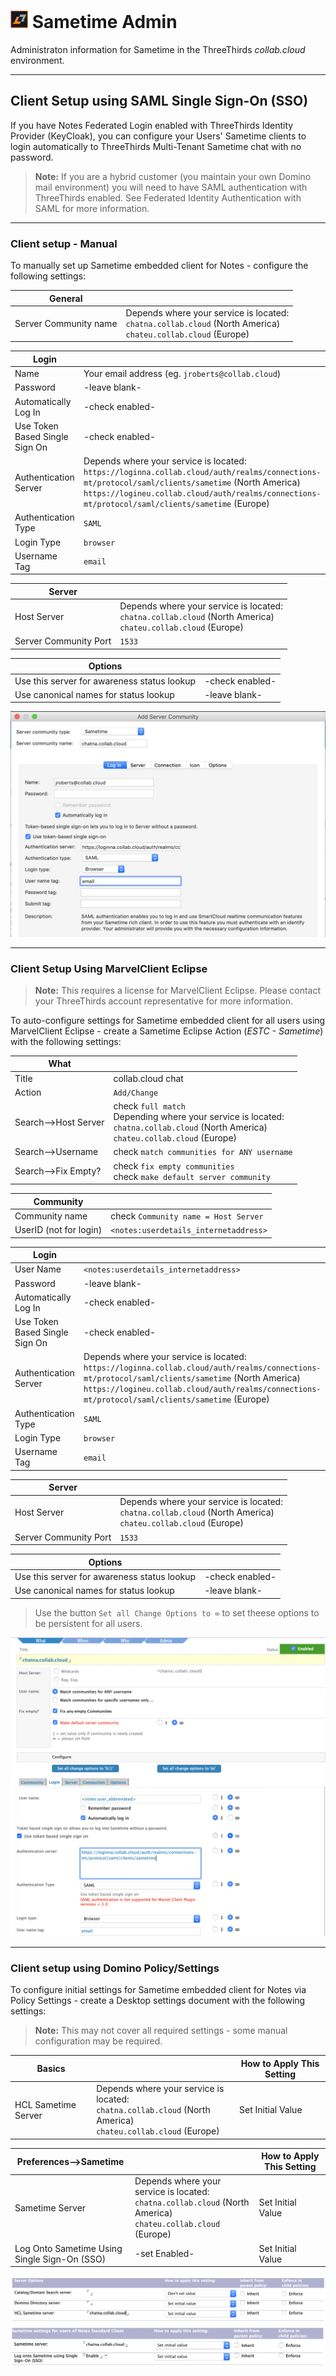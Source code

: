 # <img src="/assets/images/HCL_Sametime_Master.png" alt="SametimeLogo" height="28" /> Sametime Admin

Administraton information for Sametime in the ThreeThirds *collab.cloud* environment.

---

## Client Setup using SAML Single Sign-On (SSO)

If you have Notes Federated Login enabled with ThreeThirds Identity Provider (KeyCloak), you can configure your Users' Sametime clients to login automatically to ThreeThirds Multi-Tenant Sametime chat with no password.

> **Note:** If you are a hybrid customer (you maintain your own Domino mail environment) you will need to have SAML authentication with ThreeThirds enabled. See Federated Identity Authentication with SAML for more information.

---

### Client setup - Manual

To manually set up Sametime embedded client for Notes - configure the following settings:

|General||
|-------|-------|
|Server Community name|Depends where your service is located:<br/>`chatna.collab.cloud` (North America)<br/>`chateu.collab.cloud` (Europe)|

|Login||
|-------|-------|
|Name|Your email address (eg. `jroberts@collab.cloud`)|
|Password|-leave blank-|
|Automatically Log In|-check enabled-|
|Use Token Based Single Sign On|-check enabled-|
|Authentication Server|Depends where your service is located:<br/>`https://loginna.collab.cloud/auth/realms/connections-mt/protocol/saml/clients/sametime` (North America)<br/>`https://logineu.collab.cloud/auth/realms/connections-mt/protocol/saml/clients/sametime` (Europe)|
|Authentication Type|`SAML`|
|Login Type|`browser`|
|Username Tag|`email`|

|Server||
|-------|-------|
|Host Server|Depends where your service is located:<br/>`chatna.collab.cloud` (North America)<br/>`chateu.collab.cloud` (Europe)|
|Server Community Port|`1533`|

|Options||
|-------|-------|
|Use this server for awareness status lookup|-check enabled-|
|Use canonical names for status lookup|-leave blank-|

<img src="/assets/images/screen-shots/sametime/st-set-st-1.png" alt="ST Manual Setup" />

---

### Client Setup Using MarvelClient Eclipse

> **Note:** This requires a license for MarvelClient Eclipse. Please contact your ThreeThirds account representative for more information.

To auto-configure settings for Sametime embedded client for all users using MarvelClient Eclipse - create a Sametime Eclipse Action (*ESTC - Sametime*) with the following settings:

|What||
|-------|-------|
|Title|collab.cloud chat|
|Action|`Add/Change`|
|Search-->Host Server|check `full match`<br/>Depending where your service is located:<br/>`chatna.collab.cloud` (North America)<br/>`chateu.collab.cloud` (Europe)|
|Search-->Username|check `match communities for ANY username`|
|Search-->Fix Empty?|check `fix empty communities`<br/>check `make default server community`|

|Community||
|-------|-------|
|Community name|check `Community name = Host Server`|
|UserID (not for login)|`<notes:userdetails_internetaddress>`|

|Login||
|-------|-------|
|User Name|`<notes:userdetails_internetaddress>`|
|Password|-leave blank-|
|Automatically Log In|-check enabled-|
|Use Token Based Single Sign On|-check enabled-|
|Authentication Server|Depends where your service is located:<br/>`https://loginna.collab.cloud/auth/realms/connections-mt/protocol/saml/clients/sametime` (North America)<br/>`https://logineu.collab.cloud/auth/realms/connections-mt/protocol/saml/clients/sametime` (Europe)|
|Authentication Type|`SAML`|
|Login Type|`browser`|
|Username Tag|`email`|

|Server||
|-------|-------|
|Host Server|Depends where your service is located:<br/>`chatna.collab.cloud` (North America)<br/>`chateu.collab.cloud` (Europe)|
|Server Community Port|`1533`|

|Options||
|-------|-------|
|Use this server for awareness status lookup|-check enabled-|
|Use canonical names for status lookup|-leave blank-|

> Use the button `Set all Change Options to ∞` to set theese options to be persistent for all users.

<img src="/assets/images/screen-shots/sametime/mc-set-st-1.png" alt="MarvelClient ST 1" />

---

### Client setup using Domino Policy/Settings

To configure initial settings for Sametime embedded client for Notes via Policy Settings - create a Desktop settings document with the following settings:
> **Note:** This may not cover all required settings - some manual configuration may be required.

|Basics||How to Apply This Setting|
|-------|-------|-------|
|HCL Sametime Server|Depends where your service is located:<br/>`chatna.collab.cloud` (North America)<br/>`chateu.collab.cloud` (Europe)|Set Initial Value|

|Preferences-->Sametime||How to Apply This Setting|
|-------|-------|-------|
|Sametime Server|Depends where your service is located:<br/>`chatna.collab.cloud` (North America)<br/>`chateu.collab.cloud` (Europe)|Set Initial Value|
|Log Onto Sametime Using Single Sign-On (SSO)|-set Enabled-|Set Initial Value|

<img src="/assets/images/screen-shots/sametime/pol-set-st-1.png" alt="Desktop Policy ST 1" />
<img src="/assets/images/screen-shots/sametime/pol-set-st-2.png" alt="Desktop Policy ST 2" />
